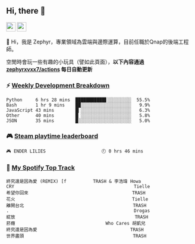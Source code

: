 <!--
**zephyrxvxx7/zephyrxvxx7** is a ✨ _special_ ✨ repository because its `README.md` (this file) appears on your GitHub profile.

Here are some ideas to get you started:

- 🔭 I’m currently working on ...
- 🌱 I’m currently learning ...
- 👯 I’m looking to collaborate on ...
- 🤔 I’m looking for help with ...
- 💬 Ask me about ...
- 📫 How to reach me: ...
- 😄 Pronouns: ...
- ⚡ Fun fact: ...
-->

## Hi, there 👋

<a href="https://www.instagram.com/zephyrxvxx7/"><img src="https://img.shields.io/badge/instagram-3f729b?&style=for-the-badge&logo=instagram&logoColor=white" height=25></a>
<a href="https://zephyrxvxx7.me/"><img src="https://img.shields.io/badge/blog-gray?&style=for-the-badge&logo=hexo&logoColor=white" height=25></a>

👋 Hi，我是 Zephyr，專業領域為雲端與邊際運算，目前任職於Qnap的後端工程師。

空閒時會玩一些有趣的小玩具（譬如此頁面），**以下內容通過 [zephyrxvxx7/actions](https://github.com/zephyrxvxx7/zephyrxvxx7/actions) 每日自動更新**

### ⚡ [Weekly Development Breakdown](https://gist.github.com/zephyrxvxx7/ee1787313f0772b51494d051b5edde7f)

<!-- code_time start -->

```text
Python     6 hrs 28 mins  ███████████▋░░░░░░░░░  55.5%
Bash       1 hr 9 mins    ██░░░░░░░░░░░░░░░░░░░   9.9%
JavaScript 43 mins        █▎░░░░░░░░░░░░░░░░░░░   6.3%
Other      40 mins        █▏░░░░░░░░░░░░░░░░░░░   5.8%
JSON       35 mins        █░░░░░░░░░░░░░░░░░░░░   5.0%
```

<!-- code_time end -->

### 🎮 [Steam playtime leaderboard](https://gist.github.com/zephyrxvxx7/f77b8978877f959b69d84723c43a4a64)

<!-- steam_time start -->

```text
🎮 ENDER LILIES                     🕘 0 hrs 46 mins
```

<!-- steam_time end -->

### 🎵 [My Spotify Top Track](https://gist.github.com/zephyrxvxx7/fe159fde5ec9ebea27e03dd63a71e78f)

<!-- spotify_track start -->

```text
終究還是因為愛 (REMIX) [f          TRASH & 李浩瑋 Howa
CRY                                             Tielle
希望你回來                                       TRASH
花火                                            Tielle
離開台北                                         TRASH
.                                               Drogas
綻放                                             TRASH
菸癮                                  Who Cares 胡凱兒
終究還是因為愛                                   TRASH
世界盡頭                                         TRASH
```

<!-- spotify_track end -->
